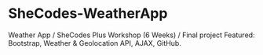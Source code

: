 # SheCodes-WeatherApp
Weather App / SheCodes Plus Workshop (6 Weeks) / Final project
Featured: Bootstrap, Weather & Geolocation API, AJAX, GitHub.  
